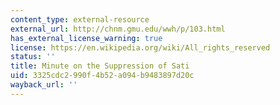 ```yaml
---
content_type: external-resource
external_url: http://chnm.gmu.edu/wwh/p/103.html
has_external_license_warning: true
license: https://en.wikipedia.org/wiki/All_rights_reserved
status: ''
title: Minute on the Suppression of Sati
uid: 3325cdc2-990f-4b52-a094-b9483897d20c
wayback_url: ''
---
```

